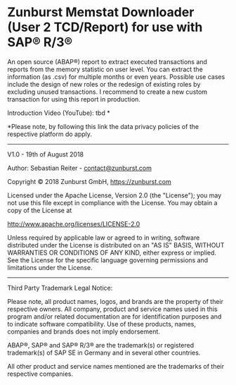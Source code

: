 # Zunburst Memstat Downloader (User 2 TCD/Report) for use with SAP® R/3®

An open source (ABAP®) report to extract executed transactions and reports from the memory statistic on user level. You can extract the information (as .csv) for multiple months or even years. Possible use cases include the design of new roles or the redesign of existing roles by excluding unused transactions. I recommend to create a new custom transaction for using this report in production.

Introduction Video (YouTube): tbd *

*Please note, by following this link the data privacy policies of the respective platform do apply.

---------------------------------------------------------

V1.0 - 19th of August 2018

Author: Sebastian Reiter - contact@zunburst.com

Copyright © 2018 Zunburst GmbH, https://zunburst.com

Licensed under the Apache License, Version 2.0 (the "License");
you may not use this file except in compliance with the License.
You may obtain a copy of the License at

http://www.apache.org/licenses/LICENSE-2.0

Unless required by applicable law or agreed to in writing, software
distributed under the License is distributed on an "AS IS" BASIS,
WITHOUT WARRANTIES OR CONDITIONS OF ANY KIND, either express or implied.
See the License for the specific language governing permissions and
limitations under the License.

---------------------------------------------------------

Third Party Trademark Legal Notice:

Please note, all product names, logos, and brands are the property of their respective owners. All company, product and service names used in this program and/or related documentation are for identification purposes and to indicate software compatibility. Use of these products, names, companies and brands does not imply endorsement.

ABAP®, SAP® and SAP® R/3® are the trademark(s) or registered trademark(s) of SAP SE in Germany and in several other countries.

All other product and service names mentioned are the trademarks of their respective companies.

